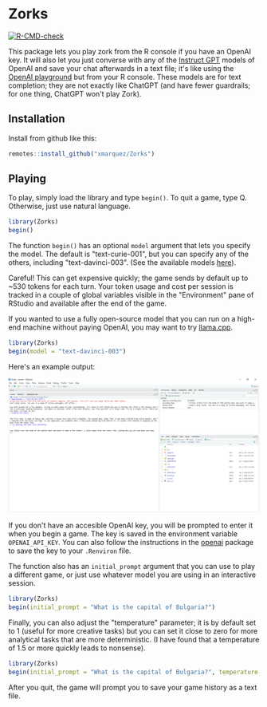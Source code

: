 
# Zorks

<!-- badges: start -->
[![R-CMD-check](https://github.com/xmarquez/Zorks/actions/workflows/R-CMD-check.yaml/badge.svg)](https://github.com/xmarquez/Zorks/actions/workflows/R-CMD-check.yaml)
<!-- badges: end -->

This package lets you play zork from the R console if you have an OpenAI key. It will also let you just converse with any of the [Instruct GPT](https://platform.openai.com/docs/models/gpt-3) models of OpenAI and save your chat afterwards in a text file; it's like using the [OpenAI playground](https://platform.openai.com/playground) but from your R console. These models are for text completion; they are not exactly like ChatGPT (and have fewer guardrails; for one thing, ChatGPT won't play Zork). 

## Installation

Install from github like this:

``` r
remotes::install_github("xmarquez/Zorks")
```

## Playing

To play, simply load the library and type `begin()`. To quit a game, type Q. Otherwise, just use natural language.

``` r
library(Zorks)
begin()
```

The function `begin()` has an optional `model` argument that lets you specify the model. The default is "text-curie-001", but you can specify any of the others, including "text-davinci-003". (See the available models [here](https://platform.openai.com/docs/models/gpt-3)). 

Careful! This can get expensive quickly; the game sends by default up to ~530 tokens for each turn. Your token usage and cost per session is tracked in a couple of global variables visible in the "Environment" pane of RStudio and available after the end of the game. 

If you wanted to use a fully open-source model that you can run on a high-end machine without paying OpenAI, you may want to try [llama.cpp](https://github.com/ggerganov/llama.cpp).

``` r
library(Zorks)
begin(model = "text-davinci-003")
```
Here's an example output:

![game capture](./readme_figs/example_game.PNG)
 
If you don't have an accesible OpenAI key, you will be prompted to enter it when you begin a game. The key is saved in the environment variable `OPENAI_API_KEY`. You can also follow the instructions in the [openai](https://irudnyts.github.io/openai/) package to save the key to your `.Renviron` file.

The function also has an `initial_prompt` argument that you can use to play a different game, or just use whatever model you are using in an interactive session.

``` r
library(Zorks)
begin(initial_prompt = "What is the capital of Bulgaria?")
```

Finally, you can also adjust the "temperature" parameter; it is by default set to 1 (useful for more creative tasks) but you can set it close to zero for more analytical tasks that are more deterministic. (I have found that a temperature of 1.5 or more quickly leads to nonsense).

``` r
library(Zorks)
begin(initial_prompt = "What is the capital of Bulgaria?", temperature = 0.2)
```

After you quit, the game will prompt you to save your game history as a text file. 
